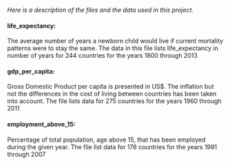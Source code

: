 <i> Here is a description of the files and the data used in this project. </i>

<h4>life_expectancy:</h4>
    The average number of years a newborn child would live if current mortality patterns were to stay the same.
    The data in this file lists life_expectancy in number of years for 244 countries for the years 1800 through 2013

<h4>gdp_per_capita:</h4>
    Gross Domestic Product per capita is presented in US$. The inflation but not the differences in the cost of living between countries       has been taken into account.
    The file lists data for 275 countries for the years 1960 through 2011

<h4>employment_above_15:</h4>
    Percentage of total population, age above 15, that has been employed during the given year.
    The file list data for 178 countries for the years 1991 through 2007
